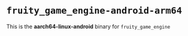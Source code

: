 # `fruity_game_engine-android-arm64`

This is the **aarch64-linux-android** binary for `fruity_game_engine`
